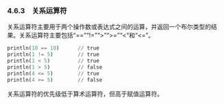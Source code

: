 ### 4.6.3　关系运算符

关系运算符主要用于两个操作数或表达式之间的运算，并返回一个布尔类型的结果。关系运算符主要包括“==”“!=”“>”“>=”“<”和“<=”。

```python
println(10 == 10)      // true
println(1 != 5)        // true
println(1 < 5)         // true
println(1 > 5)         // false
println(4 <= 5)        // true
println(4 >= 5)        // false
```

关系运算符的优先级低于算术运算符，但高于赋值运算符。

